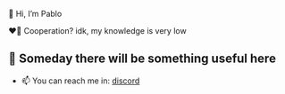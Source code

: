 👋 Hi, I’m Pablo

❤️‍🔥 Cooperation? idk, my knowledge is very low

🪽 Someday there will be something useful here
------
- 📫 You can reach me in: [discord](https://discord.com/users/709811883162599546) 
